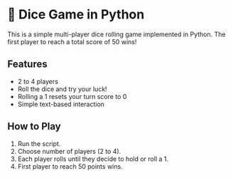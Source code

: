 # 🎲 Dice Game in Python

This is a simple multi-player dice rolling game implemented in Python. The first player to reach a total score of 50 wins!

## Features

- 2 to 4 players
- Roll the dice and try your luck!
- Rolling a 1 resets your turn score to 0
- Simple text-based interaction

## How to Play

1. Run the script.
2. Choose number of players (2 to 4).
3. Each player rolls until they decide to hold or roll a 1.
4. First player to reach 50 points wins.
